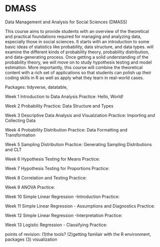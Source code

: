 # DMASS
Data Management and Analysis for Social Sciences (DMASS)

This course aims to provide students with an overview of the theoretical and practical foundations required for managing and analyzing data, especially those in social sciences. It starts with an introduction to some basic ideas of statistics like probability, data structure, and data types.  will examine the different kinds of probability theory, probability distribution, and data-generating process. Once getting a solid understanding of the probability theory, we will move on to study hypothesis testing and model estimation. More importantly, this course will combine the theoretical content with a rich set of applications so that students can polish up their coding skills in R as well as apply what they learn in real-world cases. 

Packages: tidyverse, datatable, 

Week 1 Introduction to Data Analysis 
Practice: Hello, World!

Week 2 Probability 
Practice: Data Structure and Types 

Week 3 Descriptive Data Analysis and Visualziation
Practice: Importing and Collecting Data 

Week 4 Probability Distribution 
Practice: Data Formatting and Transformation 

Week 5 Sampling Distribution
Practice: Generating Sampling Distributions and CLT

Week 6 Hypothesis Testing for Means
Practice:  

Week 7 Hypothesis Testing for Proportions
Practice: 

Week 8 Correlation and Testing 
Practice: 

Week 9 ANOVA
Practice: 

Week 10 Simple Linear Regression -Introduction 
Practice: 

Week 11 Simple Linear Regression - Assumptions and Diagnostics 
Practice: 

Week 12 Simple Linear Regression -Interpretation 
Practice: 

Week 13 Logistic Regression - Classifying 
Practice:

points of revision: (1)the tools? (2)getting familair with the R environment, packages (3) visualization
